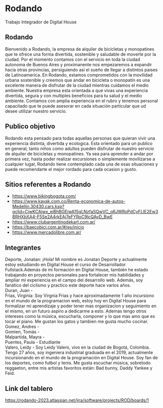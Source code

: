# Rodando

Trabajo Integrador de Digital House

## Rodando

Bienvenido a Rodando, la empresa de alquiler de bicicletas y monopatines que te ofrece una forma divertida, sostenible y saludable de moverte por la ciudad. Por el momento contamos con el servicio en toda la ciudad autonoma de Buenos Aires y proximanente nos empezaremos a expandir hacia otras provincias, persiguiendo asi el sueño de llegar a distintos paises de Latinoamerica. En Rodando, estamos comprometidos con la movilidad urbana sostenible y creemos que andar en bicicleta o monopatín es una excelente manera de disfrutar de la ciudad mientras cuidamos el medio ambiente. Nuestra empresa esta orientada a que vivas una experiencia divertida, segura y con multiples beneficios para tu salud y el medio ambiente. Contamos con amplia experiencia en el rubro y tenemos personal capacitado que te puede asesorar en cada situación particular que ud desee utilizar nuestro servicio.

## Publico objetivo

Rodando esta pensado para todas aquellas personas que quieran vivir una experiencia distinta, divertida y ecologica. Esta orientado para un publico en general; tanto niños como adultos pueden disfrutar de nuestro servicio de alquiler de bicicletas y monopatines. Ya sea para aprender a andar por primera vez, hasta poder realizar excursiones o simplemente movilizarse a cualquier lugar, Rodando tiene contemplado cada una de esas situaciones y puede recomendarte el mejor rordado para cada ocasion y gusto.

## Sitios referentes a Rodando

- https://www.bikingbogota.com/
- https://www.kayak.com.co/Renta-economica-de-autos-Medellin.30430.cars.ksp?gclid=CjwKCAjwx_eiBhBGEiwA15gLNzfaSQwVC_q6JWRoPdCyFLIE2Ew3BRHXbXA4-F5Se2A4rkEAj7eFYRoC9lcQAvD_BwE
- https://www.clubargentinodekart.com.ar/
- https://baecobici.com.ar/#/es/inicio
- https://www.mercadolibre.com.ar/

## Integrantes

Deporte, Jonatan: ¡Hola! Mi nombre es Jonatan Deporte y actualmente estoy estudiando en Digital House el curso de Desarrollador Fullstack.Además de mi formación en Digital House, también he estado trabajando en proyectos personales para fortalecer mis habilidades y ampliar mi experiencia en el campo del desarrollo web. Además, soy fanático del ciclismo y practico este deporte hace varios años.  
Duran, Juan -  
Frias, Virginia: Soy Virgnia Frias y hace aproximadamente 1 año incursiono en el mundo de la programacion web, estoy hoy en Digital House para formalizar mi aprendizaje y poder tener mas organizacion y seguimiento en el mismo, en un futuro aspiro a dedicarme a esto. Ademas tengo otros intereses como la música, escucharla, componer y lo que mas amo que es tocar el piano. Me gustan los gatos y tambien me gusta mucho cocinar.  
Gomez, Andres -  
Gomien, Tomás -  
Malpartida, Mayra -  
Puentes, Paula - Estudiante  
Valero, Leidy - Soy Leidy Valero, vivo en la ciudad de Bogotá, Colombia. Tengo 27 años, soy ingeniera industrial graduada en el 2019, actualmente incursionando en el mundo de la programación en Digital House.
Soy fan de los deportes, como futbol y tenis. Me gusta escuchar música, sobretodo reggaeton, entre mis artistas favoritos están: Bad bunny, Daddy Yankee y Feid.

## Link del tablero

https://rodando-2023.atlassian.net/jira/software/projects/ROD/boards/1

